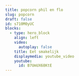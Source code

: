 ```yaml
---
title: popcorn phil en flo
slug: popcorn
draft: false
id: s710M0yUC
blocks:
  - type: hero_block
    align: left
    video:
      autoplay: false
    title: Eet smakelijk
    displaymedia: youtube_video
    youtube:
      id: B7UmUX68KtE
---
```

